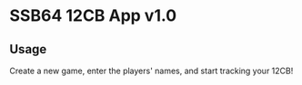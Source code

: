 # SSB64 12CB App v1.0

## Usage

Create a new game, enter the players' names, and start tracking your 12CB!
